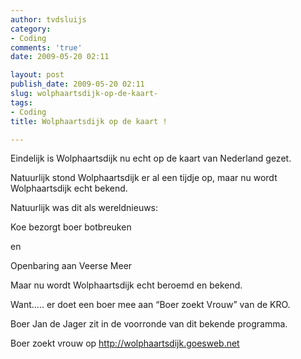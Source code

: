 ```yaml
---
author: tvdsluijs
category:
- Coding
comments: 'true'
date: 2009-05-20 02:11

layout: post
publish_date: 2009-05-20 02:11
slug: wolphaartsdijk-op-de-kaart-
tags:
- Coding
title: Wolphaartsdijk op de kaart !

---
```

Eindelijk is Wolphaartsdijk nu echt op de kaart van Nederland gezet.  
  
Natuurlijk stond Wolphaartsdijk er al een tijdje op, maar nu wordt
Wolphaartsdijk echt bekend.  
  
Natuurlijk was dit als wereldnieuws:  
  
Koe bezorgt boer botbreuken  
  
en  
  
Openbaring aan Veerse Meer  
  
Maar nu wordt Wolphaartsdijk echt beroemd en bekend.  
  
Want….. er doet een boer mee aan “Boer zoekt Vrouw” van de KRO.  
  
Boer Jan de Jager zit in de voorronde van dit bekende programma.  
  
Boer zoekt vrouw op <http://wolphaartsdijk.goesweb.net>

